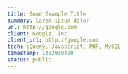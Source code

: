 ```yaml
---
title: Some Example Title
summary: Lorem ipsum dolor
url: http://google.com
client: Google, Inc
client_url: http://google.com
tech: jQuery, Javascript, PHP, MySQL
timestamp: 1352930400
status: public
---
```

